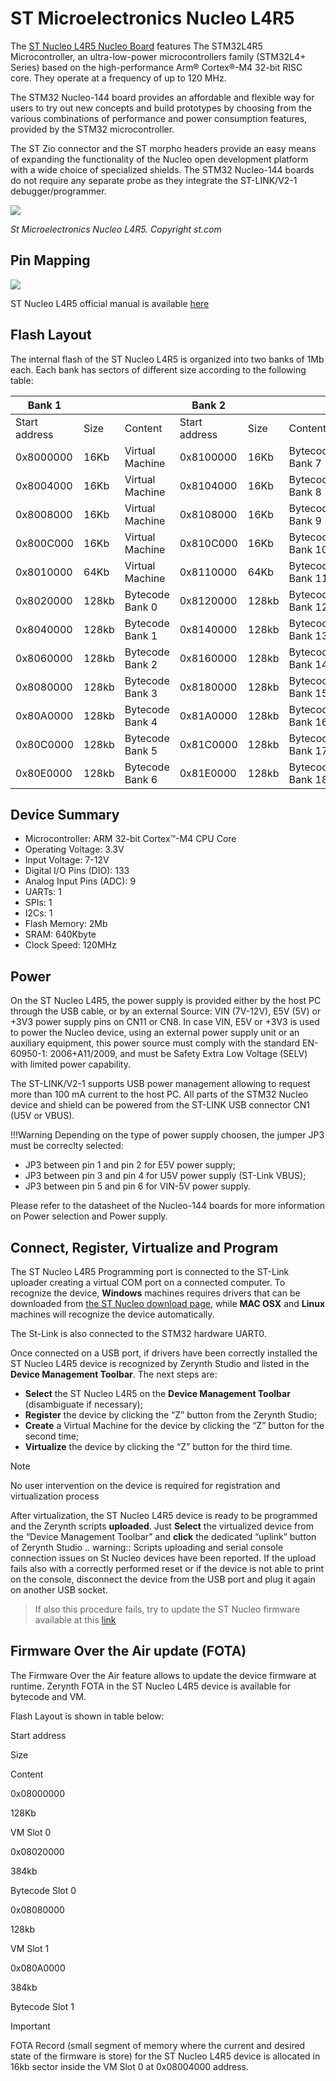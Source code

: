 # ST Microelectronics Nucleo L4R5

The  [ST Nucleo L4R5 Nucleo Board](https://www.st.com/en/evaluation-tools/nucleo-l4r5zi.html)  features The STM32L4R5 Microcontroller, an ultra-low-power microcontrollers family (STM32L4+ Series) based on the high-performance Arm® Cortex®-M4 32-bit RISC core. They operate at a frequency of up to 120 MHz.

The STM32 Nucleo-144 board provides an affordable and flexible way for users to try out new concepts and build prototypes by choosing from the various combinations of performance and power consumption features, provided by the STM32 microcontroller.

The ST Zio connector and the ST morpho headers provide an easy means of expanding the functionality of the Nucleo open development platform with a wide choice of specialized shields. The STM32 Nucleo-144 boards do not require any separate probe as they integrate the ST-LINK/V2-1 debugger/programmer.

![](img/st_nucleofL4R5.png)

_St Microelectronics Nucleo L4R5. Copyright st.com_

## Pin Mapping

![](img/ST-Nucleo-L4R5ZI-io.png)

ST Nucleo L4R5 official manual is available  [here](https://www.st.com/en/microcontrollers-microprocessors/stm32l4r5zi.html)

## Flash Layout

The internal flash of the ST Nucleo L4R5 is organized into two banks of 1Mb each. Each bank has sectors of different size according to the following table:

| Bank 1        |       |                 | Bank 2        |       |                  |
|---------------|-------|-----------------|---------------|-------|------------------|
| Start address | Size  | Content         | Start address | Size  | Content          |
| 0x8000000     | 16Kb  | Virtual Machine | 0x8100000     | 16Kb  | Bytecode Bank 7  |
| 0x8004000     | 16Kb  | Virtual Machine | 0x8104000     | 16Kb  | Bytecode Bank 8  |
| 0x8008000     | 16Kb  | Virtual Machine | 0x8108000     | 16Kb  | Bytecode Bank 9  |
| 0x800C000     | 16Kb  | Virtual Machine | 0x810C000     | 16Kb  | Bytecode Bank 10 |
| 0x8010000     | 64Kb  | Virtual Machine | 0x8110000     | 64Kb  | Bytecode Bank 11 |
| 0x8020000     | 128kb | Bytecode Bank 0 | 0x8120000     | 128kb | Bytecode Bank 12 |
| 0x8040000     | 128kb | Bytecode Bank 1 | 0x8140000     | 128kb | Bytecode Bank 13 |
| 0x8060000     | 128kb | Bytecode Bank 2 | 0x8160000     | 128kb | Bytecode Bank 14 |
| 0x8080000     | 128kb | Bytecode Bank 3 | 0x8180000     | 128kb | Bytecode Bank 15 |
| 0x80A0000     | 128kb | Bytecode Bank 4 | 0x81A0000     | 128kb | Bytecode Bank 16 |
| 0x80C0000     | 128kb | Bytecode Bank 5 | 0x81C0000     | 128kb | Bytecode Bank 17 |
| 0x80E0000     | 128kb | Bytecode Bank 6 | 0x81E0000     | 128kb | Bytecode Bank 18 |

## Device Summary

-   Microcontroller: ARM 32-bit Cortex™-M4 CPU Core
-   Operating Voltage: 3.3V
-   Input Voltage: 7-12V
-   Digital I/O Pins (DIO): 133
-   Analog Input Pins (ADC): 9
-   UARTs: 1
-   SPIs: 1
-   I2Cs: 1
-   Flash Memory: 2Mb
-   SRAM: 640Kbyte
-   Clock Speed: 120MHz

## Power

On the ST Nucleo L4R5, the power supply is provided either by the host PC through the USB cable, or by an external Source: VIN (7V-12V), E5V (5V) or +3V3 power supply pins on CN11 or CN8. In case VIN, E5V or +3V3 is used to power the Nucleo device, using an external power supply unit or an auxiliary equipment, this power source must comply with the standard EN-60950-1: 2006+A11/2009, and must be Safety Extra Low Voltage (SELV) with limited power capability.

The ST-LINK/V2-1 supports USB power management allowing to request more than 100 mA current to the host PC. All parts of the STM32 Nucleo device and shield can be powered from the ST-LINK USB connector CN1 (U5V or VBUS).

!!!Warning
	Depending on the type of power supply choosen, the jumper JP3 must be correclty selected:
-   JP3 between pin 1 and pin 2 for E5V power supply;
-   JP3 between pin 3 and pin 4 for U5V power supply (ST-Link VBUS);
-   JP3 between pin 5 and pin 6 for VIN-5V power supply.

Please refer to the datasheet of the Nucleo-144 boards for more information on Power selection and Power supply.

## Connect, Register, Virtualize and Program

The ST Nucleo L4R5 Programming port is connected to the ST-Link uploader creating a virtual COM port on a connected computer. To recognize the device,  **Windows**  machines requires drivers that can be downloaded from  [the ST Nucleo download page](http://www.st.com/content/st_com/en/products/development-tools/software-development-tools/stm32-software-development-tools/stm32-utilities/stsw-link009.html), while  **MAC OSX**  and  **Linux**  machines will recognize the device automatically.

The St-Link is also connected to the STM32 hardware UART0.

Once connected on a USB port, if drivers have been correctly installed the ST Nucleo L4R5 device is recognized by Zerynth Studio and listed in the  **Device Management Toolbar**. The next steps are:

-   **Select**  the ST Nucleo L4R5 on the  **Device Management Toolbar**  (disambiguate if necessary);
-   **Register**  the device by clicking the “Z” button from the Zerynth Studio;
-   **Create**  a Virtual Machine for the device by clicking the “Z” button for the second time;
-   **Virtualize**  the device by clicking the “Z” button for the third time.

Note

No user intervention on the device is required for registration and virtualization process

After virtualization, the ST Nucleo L4R5 device is ready to be programmed and the Zerynth scripts  **uploaded**. Just  **Select**  the virtualized device from the “Device Management Toolbar” and  **click**  the dedicated “uplink” button of Zerynth Studio .. warning:: Scripts uploading and serial console connection issues on St Nucleo devices have been reported. If the upload fails also with a correctly performed reset or if the device is not able to print on the console, disconnect the device from the USB port and plug it again on another USB socket.

> If also this procedure fails, try to update the ST Nucleo firmware available at this  [link](https://developer.mbed.org/teams/ST/wiki/Nucleo-Firmware)

## Firmware Over the Air update (FOTA)

The Firmware Over the Air feature allows to update the device firmware at runtime. Zerynth FOTA in the ST Nucleo L4R5 device is available for bytecode and VM.

Flash Layout is shown in table below:

Start address

Size

Content

0x08000000

128Kb

VM Slot 0

0x08020000

384kb

Bytecode Slot 0

0x08080000

128kb

VM Slot 1

0x080A0000

384kb

Bytecode Slot 1

Important

FOTA Record (small segment of memory where the current and desired state of the firmware is store) for the ST Nucleo L4R5 device is allocated in 16kb sector inside the VM Slot 0 at 0x08004000 address.
<!--stackedit_data:
eyJoaXN0b3J5IjpbLTgzOTQ0MzIwLDY2NDAzNDk4OSw3MzA5OT
gxMTZdfQ==
-->